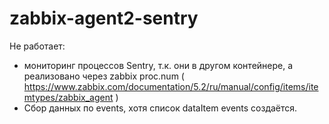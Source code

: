 # zabbix-agent2-sentry

Не работает:
- мониторинг процессов Sentry, т.к. они в другом контейнере, а реализовано через zabbix proc.num ( https://www.zabbix.com/documentation/5.2/ru/manual/config/items/itemtypes/zabbix_agent )
- Сбор данных по events, хотя список dataItem events создаётся.
